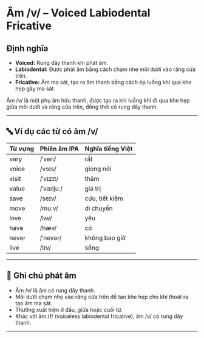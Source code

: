 # Âm /v/ – Voiced Labiodental Fricative

## Định nghĩa
- **Voiced:** Rung dây thanh khi phát âm.
- **Labiodental:** Được phát âm bằng cách chạm nhẹ môi dưới vào răng cửa trên.
- **Fricative:** Âm ma sát, tạo ra âm thanh bằng cách ép luồng khí qua khe hẹp gây ma sát.

Âm /v/ là một phụ âm hữu thanh, được tạo ra khi luồng khí đi qua khe hẹp giữa môi dưới và răng cửa trên, đồng thời có rung dây thanh.

---

## 🔤 Ví dụ các từ có âm /v/

| Từ vựng    | Phiên âm IPA  | Nghĩa tiếng Việt         |
|------------|----------------|--------------------------|
| very       | /ˈveri/        | rất                     |
| voice      | /vɔɪs/         | giọng nói               |
| visit      | /ˈvɪzɪt/       | thăm                    |
| value      | /ˈvæljuː/      | giá trị                 |
| save       | /seɪv/         | cứu, tiết kiệm           |
| move       | /muːv/         | di chuyển               |
| love       | /lʌv/          | yêu                     |
| have       | /hæv/          | có                      |
| never      | /ˈnevər/       | không bao giờ            |
| live       | /lɪv/          | sống                    |

---

## 📌 Ghi chú phát âm
- Âm /v/ là âm có rung dây thanh.
- Môi dưới chạm nhẹ vào răng cửa trên để tạo khe hẹp cho khí thoát ra tạo âm ma sát.
- Thường xuất hiện ở đầu, giữa hoặc cuối từ.
- Khác với âm /f/ (voiceless labiodental fricative), âm /v/ có rung dây thanh.

---
 